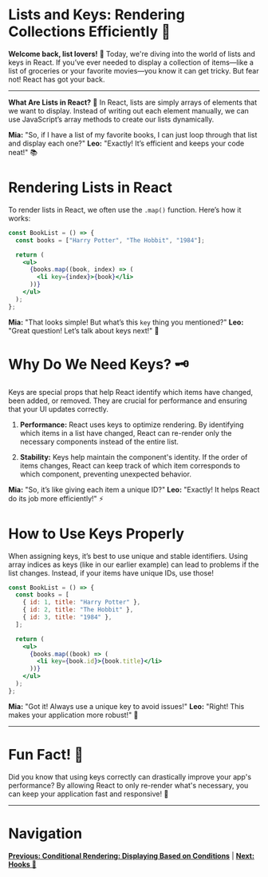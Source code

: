 
# Lists and Keys: Rendering Collections Efficiently 🔑

**Welcome back, list lovers!** 🎉
Today, we're diving into the world of lists and keys in React. If you’ve ever needed to display a collection of items—like a list of groceries or your favorite movies—you know it can get tricky. But fear not! React has got your back.

---

**What Are Lists in React?** 📃
In React, lists are simply arrays of elements that we want to display. Instead of writing out each element manually, we can use JavaScript’s array methods to create our lists dynamically.

**Mia:** "So, if I have a list of my favorite books, I can just loop through that list and display each one?"
**Leo:** "Exactly! It’s efficient and keeps your code neat!" 📚

# Rendering Lists in React

To render lists in React, we often use the `.map()` function. Here’s how it works:

```jsx
const BookList = () => {
  const books = ["Harry Potter", "The Hobbit", "1984"];

  return (
    <ul>
      {books.map((book, index) => (
        <li key={index}>{book}</li>
      ))}
    </ul>
  );
};
```

**Mia:** "That looks simple! But what’s this `key` thing you mentioned?"
**Leo:** "Great question! Let’s talk about keys next!" 🔑

# Why Do We Need Keys? 🗝️

Keys are special props that help React identify which items have changed, been added, or removed. They are crucial for performance and ensuring that your UI updates correctly.

1. **Performance:** React uses keys to optimize rendering. By identifying which items in a list have changed, React can re-render only the necessary components instead of the entire list.

2. **Stability:** Keys help maintain the component's identity. If the order of items changes, React can keep track of which item corresponds to which component, preventing unexpected behavior.

**Mia:** "So, it’s like giving each item a unique ID?"
**Leo:** "Exactly! It helps React do its job more efficiently!" ⚡

# How to Use Keys Properly

When assigning keys, it’s best to use unique and stable identifiers. Using array indices as keys (like in our earlier example) can lead to problems if the list changes. Instead, if your items have unique IDs, use those!

```jsx
const BookList = () => {
  const books = [
    { id: 1, title: "Harry Potter" },
    { id: 2, title: "The Hobbit" },
    { id: 3, title: "1984" },
  ];

  return (
    <ul>
      {books.map((book) => (
        <li key={book.id}>{book.title}</li>
      ))}
    </ul>
  );
};
```

**Mia:** "Got it! Always use a unique key to avoid issues!"
**Leo:** "Right! This makes your application more robust!" 🌟

---

# Fun Fact! 🎈
Did you know that using keys correctly can drastically improve your app's performance? By allowing React to only re-render what's necessary, you can keep your application fast and responsive! 🚀

---

# Navigation

**[Previous: Conditional Rendering: Displaying Based on Conditions](./conditional-rendering.md)** | **[Next: Hooks 🔄](./README.md)**
